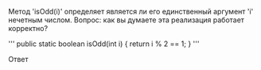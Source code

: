 Метод 'isOdd(i)' определяет является ли его единственный аргумент 'i' нечетным числом. 
Вопрос: как вы думаете эта реализация работает корректно?

'''
  public static boolean isOdd(int i) {
    return i % 2 == 1;
  }
'''

Ответ
